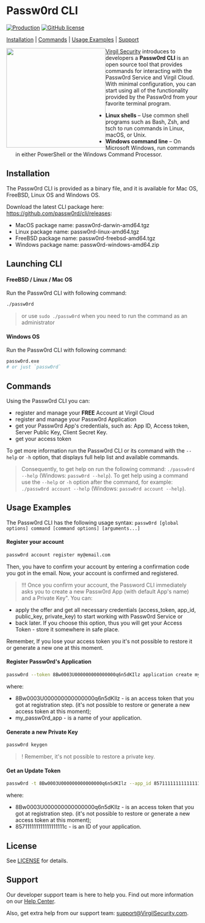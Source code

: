 # Passw0rd CLI

[![Production](https://travis-ci.org/passw0rd/cli.svg?branch=master)](https://travis-ci.org/passw0rd/cli)
[![GitHub license](https://img.shields.io/badge/license-BSD%203--Clause-blue.svg)](https://github.com/VirgilSecurity/virgil/blob/master/LICENSE)

[Installation](#installation) | [Commands](#commands) | [Usage Examples](#usage-examples) | [Support](#support)

<a href="https://passw0rd.io/"><img width="260px" src="https://cdn.virgilsecurity.com/assets/images/github/logos/passw0rd.png" align="left" hspace="0" vspace="0"></a>[Virgil Security](https://virgilsecurity.com) introduces to developers a **Passw0rd CLI** is an open source tool that provides commands for interacting with the Passw0rd Service and Virgil Cloud. With minimal configuration, you can start using all of the functionality provided by the Passw0rd from your favorite terminal program.
- **Linux shells** – Use common shell programs such as Bash, Zsh, and tsch to run commands in Linux, macOS, or Unix.
- **Windows command line** – On Microsoft Windows, run commands in either PowerShell or the Windows Command Processor.


## Installation

The Passw0rd CLI is provided as a binary file, and it is available for Mac OS, FreeBSD,  Linux OS and Windows OS.

Download the latest CLI package here: https://github.com/passw0rd/cli/releases:
- MacOS package name: passw0rd-darwin-amd64.tgz
- Linux package name: passw0rd-linux-amd64.tgz
- FreeBSD package name: passw0rd-freebsd-amd64.tgz
- Windows package name: passw0rd-windows-amd64.zip


## Launching CLI

#### FreeBSD / Linux / Mac OS
Run the Passw0rd CLI with following command:
```bash
./passw0rd
```
> or use `sudo ./passw0rd` when you need to run the command as an administrator

#### Windows OS
Run the Passw0rd CLI with following command:
```bash
passw0rd.exe
# or just `passw0rd`
```


## Commands

Using the Passw0rd CLI you can:
  * register and manage your **FREE** Account at Virgil Cloud
  * register and manage your Passw0rd Application
  * get your Passw0rd App's credentials, such as: App ID, Access token, Server Public Key, Client Secret Key.
  * get your access token

To get more information run the Passw0rd CLI or its command with the `--help` or `-h` option, that displays full help list and available commands.

> Consequently, to get help on run the following command: `./passw0rd --help` (Windows: `passw0rd --help`). To get help using a command use the `--help` or `-h` option after the command, for example: `./passw0rd account --help` (Windows: `passw0rd account --help`).

## Usage Examples
The Passw0rd CLI has the following usage syntax:
`passw0rd [global options] command [command options] [arguments...]`

#### Register your account
```bash
passw0rd account register my@email.com
```
Then, you have to confirm your account by entering a confirmation code you got in the email. Now, your account is confirmed and registered.

> !!! Once you confirm your account, the Password CLI immediately asks you to create a new Passw0rd App (with default App's name) and a Private Key". You can:
- apply the offer and get all necessary credentials (access_token, app_id, public_key, private_key) to start working with Passw0rd Service or
- back later. If you choose this option, thus you will get your Access Token - store it somewhere in safe place.


Remember, If you lose your access token you it's not possible to restore it or generate a new one at this moment.



#### Register Passw0rd's Application
```bash
passw0rd --token 8Bw0003U000000000000000q6n5dKIlz application create my_passw0rd_app
```

where:
- 8Bw0003U000000000000000q6n5dKIlz - is an access token that you got at registration step. (it's not possible to restore or generate a new access token at this moment);
- my_passw0rd_app - is a name of your application.

#### Generate a new Private Key
```bash
passw0rd keygen
```

>! Remember, it's not possible to restore a private key.

#### Get an Update Token
```bash
passw0rd -t 8Bw0003U000000000000000q6n5dKIlz --app_id 857111111111111111111c app r
```

where:
- 8Bw0003U000000000000000q6n5dKIlz - is an access token that you got at registration step. (it's not possible to restore or generate a new access token at this moment);
- 857111111111111111111c - is an ID of your application.



## License

See [LICENSE](https://github.com/VirgilSecurity/virgil-cli/tree/master/LICENSE) for details.

## Support
Our developer support team is here to help you. Find out more information on our [Help Center](https://help.virgilsecurity.com/).

Also, get extra help from our support team: support@VirgilSecurity.com.
